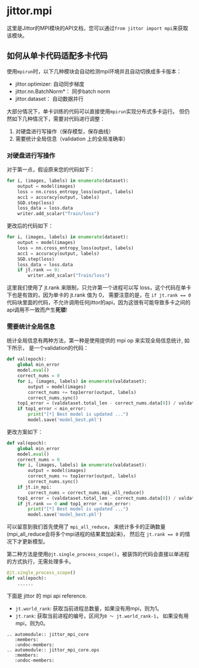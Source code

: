jittor.mpi
=====================

这里是Jittor的MPI模块的API文档，您可以通过`from jittor import mpi`来获取该模块。

## 如何从单卡代码适配多卡代码

使用`mpirun`时，以下几种模块会自动检测mpi环境并且自动切换成多卡版本：

* jittor.optimizer: 自动同步梯度
* jittor.nn.BatchNorm*： 同步batch norm
* jittor.dataset： 自动数据并行

大部分情况下，单卡训练的代码可以直接使用`mpirun`实现分布式多卡运行。 但仍然如下几种情况下，需要对代码进行调整：

1. 对硬盘进行写操作（保存模型，保存曲线）
2. 需要统计全局信息（validation 上的全局准确率）

### 对硬盘进行写操作

对于第一点，假设原来您的代码如下：

```python
for i, (images, labels) in enumerate(dataset):
    output = model(images)
    loss = nn.cross_entropy_loss(output, labels)
    acc1 = accuracy(output, labels)
    SGD.step(loss)
    loss_data = loss.data
    writer.add_scalar("Train/loss")
```

更改后的代码如下：

```python
for i, (images, labels) in enumerate(dataset):
    output = model(images)
    loss = nn.cross_entropy_loss(output, labels)
    acc1 = accuracy(output, labels)
    SGD.step(loss)
    loss_data = loss.data
    if jt.rank == 0:
        writer.add_scalar("Train/loss")
```

这里我们使用了 jt.rank 来限制，只允许第一个进程可以写 loss，这个代码在单卡下也是有效的，因为单卡的 jt.rank 值为 0， 需要注意的是，在 `if jt.rank == 0` 代码块里面的代码，不允许调用任何jittor的api，因为这很有可能导致多卡之间的api调用不一致而产生**死锁**!

### 需要统计全局信息

统计全局信息有两种方法，第一种是使用提供的 mpi op 来实现全局信息统计, 如下所示， 是一个validation的代码：

```python
def val(epoch):
    global min_error
    model.eval()
    correct_nums = 0
    for i, (images, labels) in enumerate(valdataset):
        output = model(images)
        correct_nums += top1error(output, labels)
        correct_nums.sync()
    top1_error = (valdataset.total_len - correct_nums.data[0]) / valdataset.total_len
    if top1_error < min_error:
        print("[*] Best model is updated ...")
        model.save('model_best.pkl')
```

更改方案如下：

```python
def val(epoch):
    global min_error
    model.eval()
    correct_nums = 0
    for i, (images, labels) in enumerate(valdataset):
        output = model(images)
        correct_nums += top1error(output, labels)
        correct_nums.sync()
    if jt.in_mpi:
        correct_nums = correct_nums.mpi_all_reduce()
    top1_error = (valdataset.total_len - correct_nums.data[0]) / valdataset.total_len
    if jt.rank == 0 and top1_error < min_error:
        print("[*] Best model is updated ...")
        model.save('model_best.pkl')
```

可以留意到我们首先使用了 `mpi_all_reduce`， 来统计多卡的正确数量(mpi_all_reduce会将多个mpi进程的结果累加起来)， 然后在 `jt.rank == 0` 的情况下才更新模型。

第二种方法是使用`@jt.single_process_scope()`，被装饰的代码会直接以单进程的方式执行，无需处理多卡。

```python
@jt.single_process_scope()
def val(epoch):
    ......
```

下面是 jittor 的 mpi api reference.

* `jt.world_rank`: 获取当前进程总数量，如果没有用mpi，则为1。
* `jt.rank`: 获取当前进程的编号，区间为`0 ～ jt.world_rank-1`， 如果没有用mpi，则为0。

```eval_rst
.. automodule:: jittor_mpi_core
   :members:
   :undoc-members:
.. automodule:: jittor_mpi_core.ops
   :members:
   :undoc-members:
```
